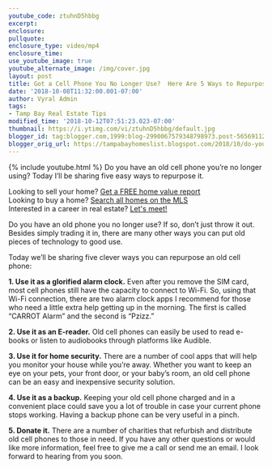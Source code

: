 ```yaml
---
youtube_code: ztuhnD5hbbg
excerpt:
enclosure:
pullquote:
enclosure_type: video/mp4
enclosure_time:
use_youtube_image: true
youtube_alternate_image: /img/cover.jpg
layout: post
title: Got a Cell Phone You No Longer Use?  Here Are 5 Ways to Repurpose It
date: '2018-10-08T11:32:00.001-07:00'
author: Vyral Admin
tags:
- Tamp Bay Real Estate Tips
modified_time: '2018-10-12T07:51:23.023-07:00'
thumbnail: https://i.ytimg.com/vi/ztuhnD5hbbg/default.jpg
blogger_id: tag:blogger.com,1999:blog-2990067579348798973.post-5656911210607613035
blogger_orig_url: https://tampabayhomeslist.blogspot.com/2018/10/do-you-have-old-cell-phone-youre-no.html
---
```

{% include youtube.html %}
Do you have an old cell phone you’re no longer using? Today I’ll be sharing five easy ways to repurpose it.

<div class="post-cta">
Looking to sell your home? <a href="https://www.tampabayhomeslist.com/cma/property-valuation/" target="_blank">Get a FREE home value report</a><br>
Looking to buy a home? <a href="https://www.tampabayhomeslist.com/search/advanced_search/" target="_blank">Search all homes on the MLS</a><br>
Interested in a career in real estate? <a href="/meeting/">Let's meet!</a>
</div>

Do you have an old phone you no longer use? If so, don’t just throw it out. Besides simply trading it in, there are many other ways you can put old pieces of technology to good use.

Today we’ll be sharing five clever ways you can repurpose an old cell phone:

**1. Use it as a glorified alarm clock.** Even after you remove the SIM card, most cell phones still have the capacity to connect to Wi-Fi. So, using that Wi-Fi connection, there are two alarm clock apps I recommend for those who need a little extra help getting up in the morning. The first is called “CARROT Alarm” and the second is “Pzizz.”

**2. Use it as an E-reader.** Old cell phones can easily be used to read e-books or listen to audiobooks through platforms like Audible.

**3. Use it for home security.** There are a number of cool apps that will help you monitor your house while you’re away. Whether you want to keep an eye on your pets, your front door, or your baby’s room, an old cell phone can be an easy and inexpensive security solution.

**4. Use it as a backup.** Keeping your old cell phone charged and in a convenient place could save you a lot of trouble in case your current phone stops working. Having a backup phone can be very useful in a pinch.

**5. Donate it.** There are a number of charities that refurbish and distribute old cell phones to those in need.
If you have any other questions or would like more information, feel free to give me a call or send me an email. I look forward to hearing from you soon.
